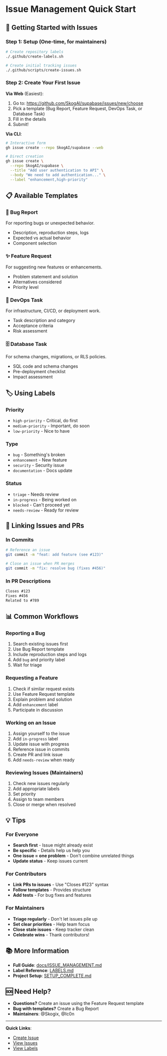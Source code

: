 # Issue Management Quick Start

## 🚀 Getting Started with Issues

### Step 1: Setup (One-time, for maintainers)

```bash
# Create repository labels
./.github/create-labels.sh

# Create initial tracking issues
./.github/scripts/create-issues.sh
```

### Step 2: Create Your First Issue

**Via Web** (Easiest):

1. Go to: <https://github.com/SkogAI/supabase/issues/new/choose>
2. Pick a template (Bug Report, Feature Request, DevOps Task, or Database Task)
3. Fill in the details
4. Submit!

**Via CLI**:

```bash
# Interactive form
gh issue create --repo SkogAI/supabase --web

# Direct creation
gh issue create \
  --repo SkogAI/supabase \
  --title "Add user authentication to API" \
  --body "We need to add authentication..." \
  --label "enhancement,high-priority"
```

## 📋 Available Templates

### 🐛 Bug Report

For reporting bugs or unexpected behavior.

- Description, reproduction steps, logs
- Expected vs actual behavior
- Component selection

### ✨ Feature Request

For suggesting new features or enhancements.

- Problem statement and solution
- Alternatives considered
- Priority level

### 🔧 DevOps Task

For infrastructure, CI/CD, or deployment work.

- Task description and category
- Acceptance criteria
- Risk assessment

### 🗄️ Database Task

For schema changes, migrations, or RLS policies.

- SQL code and schema changes
- Pre-deployment checklist
- Impact assessment

## 🏷️ Using Labels

### Priority

- `high-priority` - Critical, do first
- `medium-priority` - Important, do soon
- `low-priority` - Nice to have

### Type

- `bug` - Something's broken
- `enhancement` - New feature
- `security` - Security issue
- `documentation` - Docs update

### Status

- `triage` - Needs review
- `in-progress` - Being worked on
- `blocked` - Can't proceed yet
- `needs-review` - Ready for review

## 🔗 Linking Issues and PRs

### In Commits

```bash
# Reference an issue
git commit -m "feat: add feature (see #123)"

# Close an issue when PR merges
git commit -m "fix: resolve bug (fixes #456)"
```

### In PR Descriptions

```markdown
Closes #123
Fixes #456
Related to #789
```

## 📊 Common Workflows

### Reporting a Bug

1. Search existing issues first
2. Use Bug Report template
3. Include reproduction steps and logs
4. Add `bug` and priority label
5. Wait for triage

### Requesting a Feature

1. Check if similar request exists
2. Use Feature Request template
3. Explain problem and solution
4. Add `enhancement` label
5. Participate in discussion

### Working on an Issue

1. Assign yourself to the issue
2. Add `in-progress` label
3. Update issue with progress
4. Reference issue in commits
5. Create PR and link issue
6. Add `needs-review` when ready

### Reviewing Issues (Maintainers)

1. Check new issues regularly
2. Add appropriate labels
3. Set priority
4. Assign to team members
5. Close or merge when resolved

## 💡 Tips

### For Everyone

- **Search first** - Issue might already exist
- **Be specific** - Details help us help you
- **One issue = one problem** - Don't combine unrelated things
- **Update status** - Keep issues current

### For Contributors

- **Link PRs to issues** - Use "Closes #123" syntax
- **Follow templates** - Provides structure
- **Add tests** - For bug fixes and features

### For Maintainers

- **Triage regularly** - Don't let issues pile up
- **Set clear priorities** - Help team focus
- **Close stale issues** - Keep tracker clean
- **Celebrate wins** - Thank contributors!

## 📚 More Information

- **Full Guide**: [docs/ISSUE_MANAGEMENT.md](../docs/ISSUE_MANAGEMENT.md)
- **Label Reference**: [LABELS.md](./LABELS.md)
- **Project Setup**: [SETUP_COMPLETE.md](../SETUP_COMPLETE.md)

## 🆘 Need Help?

- **Questions?** Create an issue using the Feature Request template
- **Bug with templates?** Create a Bug Report
- **Maintainers**: @Skogix, @Ic0n

---

**Quick Links**:

- [Create Issue](https://github.com/SkogAI/supabase/issues/new/choose)
- [View Issues](https://github.com/SkogAI/supabase/issues)
- [View Labels](https://github.com/SkogAI/supabase/labels)
